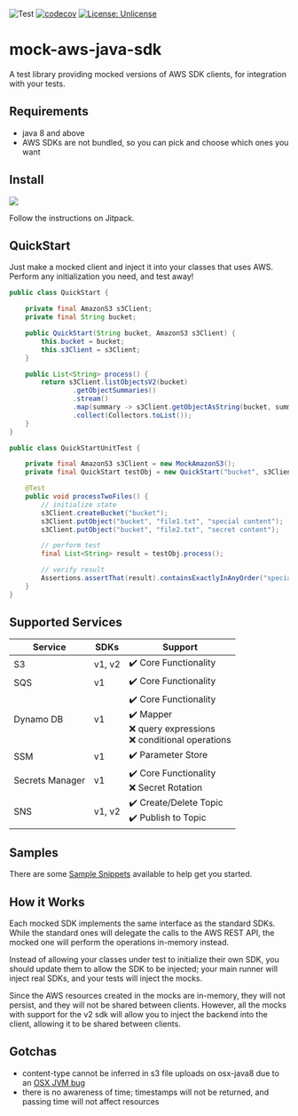 ![Test](https://github.com/oharaandrew314/mock-aws-java-sdk/workflows/Test/badge.svg)
[![codecov](https://codecov.io/gh/oharaandrew314/mock-aws-java-sdk/branch/master/graph/badge.svg)](https://codecov.io/gh/oharaandrew314/mock-aws-java-sdk)
[![License: Unlicense](https://img.shields.io/badge/license-Unlicense-blue.svg)](http://unlicense.org/)

# mock-aws-java-sdk

A test library providing mocked versions of AWS SDK clients, for integration with your tests.

## Requirements

- java 8 and above
- AWS SDKs are not bundled, so you can pick and choose which ones you want

## Install

[![](https://jitpack.io/v/oharaandrew314/mock-aws-java-sdk.svg)](https://jitpack.io/#oharaandrew314/mock-aws-java-sdk)

Follow the instructions on Jitpack.

## QuickStart

Just make a mocked client and inject it into your classes that uses AWS.  Perform any initialization you need, and test away!

```java
public class QuickStart {

    private final AmazonS3 s3Client;
    private final String bucket;

    public QuickStart(String bucket, AmazonS3 s3Client) {
        this.bucket = bucket;
        this.s3Client = s3Client;
    }

    public List<String> process() {
        return s3Client.listObjectsV2(bucket)
                .getObjectSummaries()
                .stream()
                .map(summary -> s3Client.getObjectAsString(bucket, summary.getKey()))
                .collect(Collectors.toList());
    }
}

```

```java
public class QuickStartUnitTest {

    private final AmazonS3 s3Client = new MockAmazonS3();
    private final QuickStart testObj = new QuickStart("bucket", s3Client);

    @Test
    public void processTwoFiles() {
        // initialize state
        s3Client.createBucket("bucket");
        s3Client.putObject("bucket", "file1.txt", "special content");
        s3Client.putObject("bucket", "file2.txt", "secret content");

        // perform test
        final List<String> result = testObj.process();

        // verify result
        Assertions.assertThat(result).containsExactlyInAnyOrder("special content", "secret content");
    }
}
```

## Supported Services

| Service | SDKs | Support |
| ------- | ---- | ------- | 
| S3 | v1, v2 | :heavy_check_mark: Core Functionality |
| SQS | v1 | :heavy_check_mark: Core Functionality |
| Dynamo DB | v1 | :heavy_check_mark: Core Functionality<br/>:heavy_check_mark: Mapper<br/>:x: query expressions<br/>:x: conditional operations<br/> |
| SSM | v1 | :heavy_check_mark: Parameter Store |
| Secrets Manager | v1 | :heavy_check_mark: Core Functionality<br/>:x: Secret Rotation |
| SNS | v1, v2 | :heavy_check_mark: Create/Delete Topic<br/>:heavy_check_mark: Publish to Topic |

## Samples

There are some [Sample Snippets](https://github.com/oharaandrew314/mock-aws-java-sdk/tree/master/src/test/kotlin/io/andrewohara/awsmock/samples) available to help get you started.

## How it Works

Each mocked SDK implements the same interface as the standard SDKs.
While the standard ones will delegate the calls to the AWS REST API,
the mocked one will perform the operations in-memory instead.

Instead of allowing your classes under test to initialize their own SDK,
you should update them to allow the SDK to be injected;
your main runner will inject real SDKs, and your tests will inject the mocks.

Since the AWS resources created in the mocks are in-memory, they will not persist,
and they will not be shared between clients.
However, all the mocks with support for the v2 sdk will allow you to inject the backend into the client,
allowing it to be shared between clients.

## Gotchas

- content-type cannot be inferred in s3 file uploads on osx-java8 due to an [OSX JVM bug](https://bugs.java.com/bugdatabase/view_bug.do?bug_id=7133484)
- there is no awareness of time; timestamps will not be returned, and passing time will not affect resources